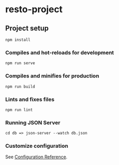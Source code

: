 # resto-project

## Project setup
```
npm install
```

### Compiles and hot-reloads for development
```
npm run serve
```

### Compiles and minifies for production
```
npm run build
```

### Lints and fixes files
```
npm run lint
```

### Running JSON Server
```
cd db => json-server --watch db.json
```

### Customize configuration
See [Configuration Reference](https://cli.vuejs.org/config/).
